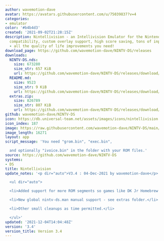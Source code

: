 ```yaml
---
author: wavemotion-dave
avatar: https://avatars.githubusercontent.com/u/75039837?v=4
categories:
- emulator
color: '#b4b4d3'
created: '2021-09-02T21:28:15Z'
description: Nintellivision - an Intellivision Emulator for the Nintendo DS/DSi. High
  compatibility, custom overlay support, high score saving, tons of input mapping
  - all the quality of life improvements you need!
download_page: https://github.com/wavemotion-dave/NINTV-DS/releases
downloads:
  NINTV-DS.nds:
    size: 673280
    size_str: 657 KiB
    url: https://github.com/wavemotion-dave/NINTV-DS/releases/download/3.4/NINTV-DS.nds
  README.md:
    size: 9523
    size_str: 9 KiB
    url: https://github.com/wavemotion-dave/NINTV-DS/releases/download/3.4/README.md
  extras.zip:
    size: 826789
    size_str: 807 KiB
    url: https://github.com/wavemotion-dave/NINTV-DS/releases/download/3.4/extras.zip
github: wavemotion-dave/NINTV-DS
icon: https://db.universal-team.net/assets/images/icons/nintellivision.png
icon_index: 187
image: https://raw.githubusercontent.com/wavemotion-dave/NINTV-DS/main/arm9/gfx/bgTop.png
image_length: 16271
layout: app
script_message: 'You need "grom.bin", "exec.bin",

  and optionally "ivoice.bin" in the folder with your ROM files.'
source: https://github.com/wavemotion-dave/NINTV-DS
systems:
- DS
title: Nintellivision
update_notes: '<p dir="auto">V3.4 : 04-Dec-2021 by wavemotion-dave</p>

  <ul dir="auto">

  <li>Added support for more ROM segments so games like DK Jr Homebrew will run.</li>

  <li>New global nintv-ds.man manual support - see extras folder.</li>

  <li>Other small cleanups as time permitted.</li>

  </ul>'
updated: '2021-12-04T14:04:48Z'
version: '3.4'
version_title: Version 3.4
---
```

